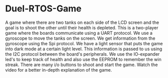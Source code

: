 # Duel-RTOS-Game
A game where there are two tanks on each side of the LCD screen and the goal is to shoot the other until their health is depleted. This is a two-player game where the boards communicate using a UART protocol. We use a gyroscope to move the tanks on the screen. We get information from the gyroscope using the Spi protocol. We have a light sensor that puts the game into dark mode at a  certain light level. This information is passed to us using the I2C protocol between the board's peripherals. We use the IO-expander led's to keep track of health and also use the EEPROM to remember the win streak. There are many i/o buttons to shoot and start the game. Watch the video for a better in-depth explanation of the game.
